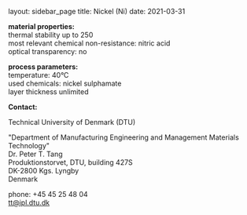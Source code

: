 layout: sidebar_page
title: Nickel (Ni)
date: 2021-03-31

__material properties:__  	
thermal stability up to	250  
most relevant chemical non-resistance:	nitric acid  
optical transparency:	no
	
__process parameters:__  	
temperature:	40°C  
used chemicals:	nickel sulphamate  	
layer thickness	unlimited
<!--break-->
__Contact:__



Technical University of Denmark (DTU)


"Department of Manufacturing Engineering and Management
Materials Technology"  
Dr. Peter T. Tang  
Produktionstorvet, DTU, building 427S  
DK-2800 Kgs. Lyngby  
Denmark



phone: +45 45 25 48 04  
tt@ipl.dtu.dk